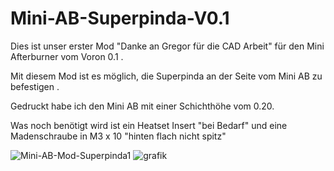 # Mini-AB-Superpinda-V0.1


Dies ist unser erster Mod "Danke an Gregor für die CAD Arbeit" für den Mini Afterburner vom Voron 0.1 .

Mit diesem Mod ist es möglich, die Superpinda an der Seite vom Mini AB zu befestigen . 

Gedruckt habe ich den Mini AB mit einer Schichthöhe vom 0.20.

Was noch benötigt wird ist ein Heatset Insert "bei Bedarf" und eine Madenschraube in M3 x 10 "hinten flach nicht spitz"

![Mini-AB-Mod-Superpinda1](https://user-images.githubusercontent.com/94990057/152061163-2192fc50-9766-4045-8b7e-dbb177c4da82.png)
![grafik](https://user-images.githubusercontent.com/94990057/152767189-bc4102d1-8916-4991-8bc0-f74e5f9c6d06.png)
